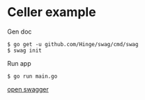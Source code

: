 # Celler example

Gen doc

```console
$ go get -u github.com/Hinge/swag/cmd/swag
$ swag init
```

Run app

```console
$ go run main.go
```

[open swagger](http://localhost:8080/swagger/index.html)

